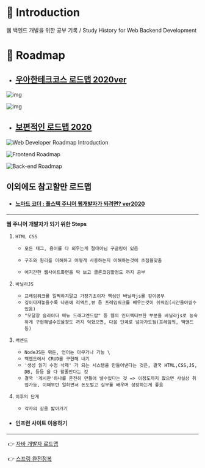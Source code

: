 #  🔘 Introduction

웹 백엔드 개발을 위한 공부 기록  / Study History for Web Backend Development 

# 🔘 Roadmap

* ## [우아한테크코스 로드맵 2020ver](https://github.com/woowacourse/back-end-roadmap, "우아한테크코스 로드맵")

![img](https://github.com/woowacourse/back-end-roadmap/raw/master/Images/intro_roadmap_v1.2.1.png)

![img](https://github.com/woowacourse/back-end-roadmap/raw/master/Images/backend_roadmap_v1.2.3.png)



* ## [보편적인 로드맵 2020](https://github.com/devJang/developer-roadmap, "로드맵")

![Web Developer Roadmap Introduction](https://github.com/devJang/developer-roadmap/raw/master/img/intro.png)

![Frontend Roadmap](https://github.com/devJang/developer-roadmap/raw/master/img/frontend.png)

![Back-end Roadmap](https://github.com/devJang/developer-roadmap/raw/master/img/backend.png)

## 이외에도 참고할만 로드맵

* #### [노마드 코더 : 풀스택 주니어 웹개발자가 되려면? ver2020](https://www.youtube.com/watch?v=ODa9mY2bEEc&t=294s, "노마드코더")
------

  **웹 주니어 개발자가 되기 위한 Steps**

1. `HTML CSS` 
	- `모든 태그, 용어를 다 외우는게 절대아님 구글링이 있음` 
	
	- `구조와 원리를 이해하고 어떻게 사용하는지 이해하는것에 초점을맞춤` 
	
	- `어지간한 웹사이트화면을 딱 보고 클론코딩할정도 까지 공부` 
	
2. `바닐라JS` 
	- `프레임워크를 일찍하지말고 가장기초이자 핵심인 바닐라js를 깊이공부` 
	- `깊이다져놓을수록 나중에 리엑트,뷰 등 프레임워크를 배우는것이 쉬워짐(시간을아낄수있음)` 
	- `"모달창 슬라이더 메뉴 드래그엔드랍" 등 웹의 인터렉티브한 부분을 바닐라js로 능숙하게 구현해낼수있을정도 까지 익혔으면, 다음 단계로 넘아가도됨(프레임웍, 백앤드 등)` 
3. `백엔드` 
	- `NodeJS든 뭐든, 언어는 아무거나 가능 \`       
	- `백엔드에서 CRUD를 구현해 내기`        
	- `'생성 읽기 수정 삭제' 가 되는 시스템을 만들어낸다는 것은, 결국 HTML,CSS,JS, DB, 등등 을 다 할줄안다는 것` 
	- `결국 '게시판'하나를 온전히 만들어 낼수있다는 것 => 이정도까지 왔으면 사실상 취업가능, 이때부턴 일하면서 돈도벌고 실무를 배우며 성장하는게 좋음` 
4. `이후의 단게` 
	- `각자의 길을 밟아가기` 

- #### 인프런 사이트 이용하기

------
​	👉 [자바 개발자 로드맵](https://www.inflearn.com/roadmaps/12, "자바 개발자")

​	👉 [스프링 완전정복](https://www.inflearn.com/roadmaps/8, "자바 개발자")

